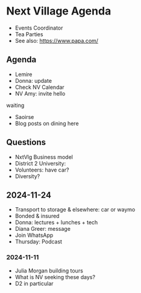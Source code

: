# Next Village Agenda

* Events Coordinator
* Tea Parties
* See also: https://www.papa.com/


## Agenda

* Lemire
* Donna: update
* Check NV Calendar
* NV Amy: invite&nbsp;hello

waiting

* Saoirse
* Blog posts on dining here

## Questions

* NxtVlg Business model
* District 2 University:
* Volunteers: have car?
* Diversity?

## 2024-11-24

* Transport to storage &amp; elsewhere: car or waymo
* Bonded &amp; insured
* Donna: lectures + lunches + tech
* Diana Greer: message
* Join WhatsApp
* Thursday: Podcast

### 2024-11-11

* Julia Morgan building tours
* What is NV seeking these days?
* D2 in particular